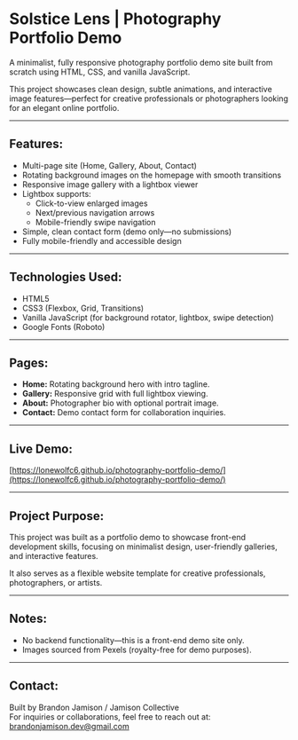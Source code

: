 # Solstice Lens | Photography Portfolio Demo

A minimalist, fully responsive photography portfolio demo site built from scratch using HTML, CSS, and vanilla JavaScript.

This project showcases clean design, subtle animations, and interactive image features—perfect for creative professionals or photographers looking for an elegant online portfolio.

---

## Features:
- Multi-page site (Home, Gallery, About, Contact)
- Rotating background images on the homepage with smooth transitions
- Responsive image gallery with a lightbox viewer
- Lightbox supports:
  - Click-to-view enlarged images
  - Next/previous navigation arrows
  - Mobile-friendly swipe navigation
- Simple, clean contact form (demo only—no submissions)
- Fully mobile-friendly and accessible design

---

## Technologies Used:
- HTML5
- CSS3 (Flexbox, Grid, Transitions)
- Vanilla JavaScript (for background rotator, lightbox, swipe detection)
- Google Fonts (Roboto)

---

## Pages:
- **Home:** Rotating background hero with intro tagline.
- **Gallery:** Responsive grid with full lightbox viewing.
- **About:** Photographer bio with optional portrait image.
- **Contact:** Demo contact form for collaboration inquiries.

---

## Live Demo:
[https://lonewolfc6.github.io/photography-portfolio-demo/](https://lonewolfc6.github.io/photography-portfolio-demo/)

---

## Project Purpose:
This project was built as a portfolio demo to showcase front-end development skills, focusing on minimalist design, user-friendly galleries, and interactive features.

It also serves as a flexible website template for creative professionals, photographers, or artists.

---

## Notes:
- No backend functionality—this is a front-end demo site only.
- Images sourced from Pexels (royalty-free for demo purposes).

---

## Contact:
Built by Brandon Jamison / Jamison Collective  
For inquiries or collaborations, feel free to reach out at: brandonjamison.dev@gmail.com
